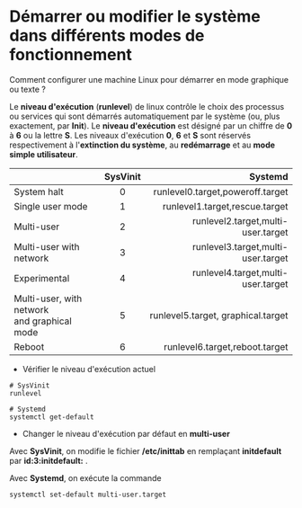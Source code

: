 # Démarrer ou modifier le système dans différents modes de fonctionnement

Comment configurer une machine Linux pour démarrer en mode graphique ou texte ?

Le **niveau d'exécution** (**runlevel**) de linux contrôle le choix des processus ou services qui sont démarrés automatiquement par le système (ou, plus exactement, par **Init**). Le **niveau d'exécution** est désigné par un chiffre de **0** à **6** ou la lettre **S**. Les niveaux d'exécution **0**, **6** et **S** sont réservés respectivement à l'**extinction du système**, au **redémarrage** et au **mode simple utilisateur**.

|                  | SysVinit    | Systemd                             |
| :---             |    :----:   |          ---:                       |
| System halt      | 0           | runlevel0.target,poweroff.target    |
| Single user mode | 1           | runlevel1.target,rescue.target      |
| Multi-user       | 2           | runlevel2.target,multi-user.target  |
| Multi-user with <br> network | 3    | runlevel3.target,multi-user.target |
| Experimental     | 4           | runlevel4.target,multi-user.target  |
| Multi-user, with network <br> and graphical mode | 5 | runlevel5.target, graphical.target |
| Reboot           | 6           | runlevel6.target,reboot.target      |

- Vérifier le niveau d'exécution actuel

```
# SysVinit
runlevel
```

```
# Systemd
systemctl get-default
```

- Changer le niveau d'exécution par défaut en **multi-user**

Avec **SysVinit**, on modifie le fichier **/etc/inittab** en remplaçant **initdefault** par **id:3:initdefault:** .

Avec **Systemd**, on exécute la commande 

```
systemctl set-default multi-user.target
```